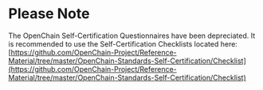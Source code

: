 # Please Note

The OpenChain Self-Certification Questionnaires have been depreciated. It is recommended to use the Self-Certification Checklists located here:
[https://github.com/OpenChain-Project/Reference-Material/tree/master/OpenChain-Standards-Self-Certification/Checklist](https://github.com/OpenChain-Project/Reference-Material/tree/master/OpenChain-Standards-Self-Certification/Checklist)